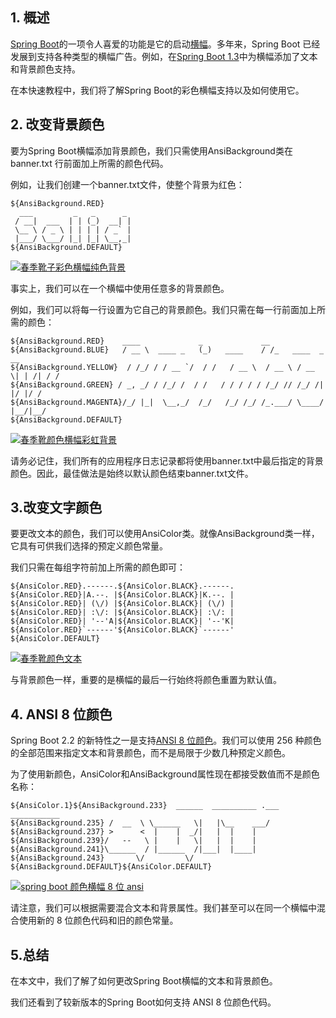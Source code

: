 ## 1. 概述

[Spring Boot](https://www.baeldung.com/spring-boot)的一项令人喜爱的功能是它的启动[横幅](https://www.baeldung.com/spring-boot-custom-banners)。多年来，Spring Boot 已经发展到支持各种类型的横幅广告。例如，在[Spring Boot 1.3](https://github.com/spring-projects/spring-boot/wiki/spring-boot-1.3-release-notes#ansi-color-bannertxt-files)中为横幅添加了文本和背景颜色支持。

在本快速教程中，我们将了解Spring Boot的彩色横幅支持以及如何使用它。

## 2. 改变背景颜色

要为Spring Boot横幅添加背景颜色，我们只需使用AnsiBackground类在banner.txt 行前面加上所需的颜色代码。

例如，让我们创建一个banner.txt文件，使整个背景为红色：

```plaintext
${AnsiBackground.RED}
  ___         _   _      _ 
 / __|  ___  | | (_)  __| |
 \__ \ / _ \ | | | | / _` |
 |___/ \___/ |_| |_| \__,_|
${AnsiBackground.DEFAULT}
```

[![春季靴子彩色横幅纯色背景](https://www.baeldung.com/wp-content/uploads/2019/12/spring-boot-color-banner-solid-background.jpg)](https://www.baeldung.com/wp-content/uploads/2019/12/spring-boot-color-banner-solid-background.jpg)

事实上，我们可以在一个横幅中使用任意多的背景颜色。

例如，我们可以将每一行设置为它自己的背景颜色。我们只需在每一行前面加上所需的颜色：

```plaintext
${AnsiBackground.RED}    ____             _             __
${AnsiBackground.BLUE}   / __ \  ____ _   (_)   ____    / /_   ____  _      __
${AnsiBackground.YELLOW}  / /_/ / / __ `/  / /   / __ \  / __ \ / __ \| | /| / /
${AnsiBackground.GREEN} / _, _/ / /_/ /  / /   / / / / / /_/ // /_/ /| |/ |/ /
${AnsiBackground.MAGENTA}/_/ |_|  \__,_/  /_/   /_/ /_/ /_.___/ \____/ |__/|__/
${AnsiBackground.DEFAULT}

```

[![春季靴颜色横幅彩虹背景](https://www.baeldung.com/wp-content/uploads/2019/12/spring-boot-color-banner-rainbow-background.jpg)](https://www.baeldung.com/wp-content/uploads/2019/12/spring-boot-color-banner-rainbow-background.jpg)

请务必记住，我们所有的应用程序日志记录都将使用banner.txt中最后指定的背景颜色。因此，最佳做法是始终以默认颜色结束banner.txt文件。

## 3.改变文字颜色

要更改文本的颜色，我们可以使用AnsiColor类。就像AnsiBackground类一样，它具有可供我们选择的预定义颜色常量。

我们只需在每组字符前加上所需的颜色即可：

```plaintext
${AnsiColor.RED}.------.${AnsiColor.BLACK}.------.
${AnsiColor.RED}|A.--. |${AnsiColor.BLACK}|K.--. |
${AnsiColor.RED}| (\/) |${AnsiColor.BLACK}| (\/) |
${AnsiColor.RED}| :\/: |${AnsiColor.BLACK}| :\/: |
${AnsiColor.RED}| '--'A|${AnsiColor.BLACK}| '--'K|
${AnsiColor.RED}`------'${AnsiColor.BLACK}`------'
${AnsiColor.DEFAULT}
```

[![春季靴颜色文本](https://www.baeldung.com/wp-content/uploads/2019/12/spring-boot-color-text.jpg)](https://www.baeldung.com/wp-content/uploads/2019/12/spring-boot-color-text.jpg)

与背景颜色一样，重要的是横幅的最后一行始终将颜色重置为默认值。

## 4. ANSI 8 位颜色

Spring Boot 2.2 的新特性之一是支持[ANSI 8 位颜色](https://en.wikipedia.org/wiki/ANSI_escape_code#8-bit)。我们可以使用 256 种颜色的全部范围来指定文本和背景颜色，而不是局限于少数几种预定义颜色。

为了使用新颜色，AnsiColor和AnsiBackground属性现在都接受数值而不是颜色名称：

```plaintext
${AnsiColor.1}${AnsiBackground.233}  ______  __________ .___ ___________
${AnsiBackground.235} /  __  \ \______   \|   |\__    ___/
${AnsiBackground.237} >      <  |    |  _/|   |  |    |
${AnsiBackground.239}/   --   \ |    |   \|   |  |    |
${AnsiBackground.241}\______  / |______  /|___|  |____|
${AnsiBackground.243}       \/         \/
${AnsiBackground.DEFAULT}${AnsiColor.DEFAULT}
```

[![spring boot 颜色横幅 8 位 ansi](https://www.baeldung.com/wp-content/uploads/2019/12/spring-boot-color-banner-8-bit-ansi.jpg)](https://www.baeldung.com/wp-content/uploads/2019/12/spring-boot-color-banner-8-bit-ansi.jpg)

请注意，我们可以根据需要混合文本和背景属性。我们甚至可以在同一个横幅中混合使用新的 8 位颜色代码和旧的颜色常量。

## 5.总结

在本文中，我们了解了如何更改Spring Boot横幅的文本和背景颜色。

我们还看到了较新版本的Spring Boot如何支持 ANSI 8 位颜色代码。